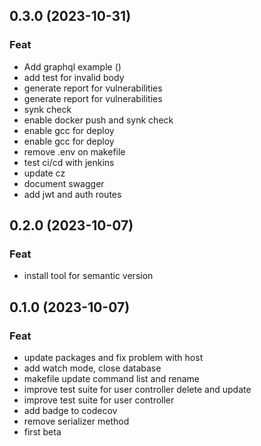 ## 0.3.0 (2023-10-31)

### Feat

- Add graphql example ()
- add test for invalid body
- generate report for vulnerabilities
- generate report for vulnerabilities
-  synk check
- enable docker push and synk check
- enable gcc for deploy
- enable gcc for deploy
- remove .env on makefile
- test ci/cd with jenkins
- update cz
- document swagger
- add jwt and auth routes

## 0.2.0 (2023-10-07)

### Feat

- install tool for semantic version

## 0.1.0 (2023-10-07)

### Feat

- update packages and fix problem with host
- add watch mode, close database
- makefile update command list and rename
- improve test suite for user controller delete and update
- improve test suite for user controller
- add badge to codecov
- remove serializer method
- first beta
